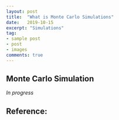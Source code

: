```yaml
---
layout: post
title:  "What is Monte Carlo Simulations"
date:   2019-10-15
excerpt: "Simulations"
tag:
- sample post
- post
- images
comments: true
---
```


## Monte Carlo Simulation

*In progress*


## Reference:
